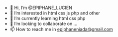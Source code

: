 - 👋 Hi, I’m @EPIPHANE_LUCIEN
- 👀 I’m interested in html css js php and other
- 🌱 I’m currently learning html css php 
- 💞️ I’m looking to collaborate on ...
- 📫 How to reach me in epiphaneniada@gmail.com

<!---
EPIPHANELUCIEN/EPIPHANELUCIEN is a ✨ special ✨ repository because its `README.md` (this file) appears on your GitHub profile.
You can click the Preview link to take a look at your changes.
--->
